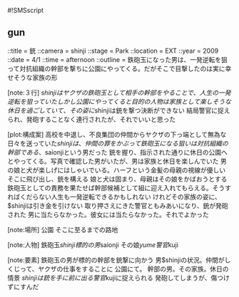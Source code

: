 #!SMSscript

## gun

::title = 銃
::camera = shinji
::stage = Park
::location = EXT
::year = 2009
::date = 4/1
::time = afternoon
::outline = 鉄砲玉になった男は、一発逆転を狙って対抗組織の幹部を撃ちに公園にやってくる。だがそこで目撃したのは実に幸せそうな家族の形

[note:３行]
$shinjiはヤクザの鉄砲玉として相手の幹部をやることで、人生の一発逆転を狙っていた
しかし公園にやってくると目的の人物は家族として楽しそうな休日を過ごしていて、その姿に$shinjiは銃を撃つ決断ができない
結局警官に捉えられ、発砲することなく連行されたが、それでいいと思った

[plot:構成案]
高校を中退し、不良集団の仲間からヤクザの下っ端として無為な日々を送っていた$shinjiは、仲間の罪をかぶって鉄砲玉になる
狙いは対抗組織の幹部である、$saionjiという男だった
銃を握り、指示された通りに休日の公園へとやってくる。写真で確認した男がいたが、男は家族と休日を楽しんでいた
男の娘と犬が楽しげにはしゃいでいる。ハーフという金髪の母親の視線が優しい
そこに飛び出し、銃を構える
娘と犬は固まり、母親はその娘をかばおうとする
鉄砲玉としての責務を果たせば幹部候補として組に迎え入れてもらえる。そうすればくだらない人生も一発逆転できるかもしれない
けれどその家族の姿に、$shinjiは引き金を引けない
取り押さえにきた警官ともみあいになり、銃が発砲された
男に当たらなかった。彼女には当たらなかった。それでよかった

[note:場所]
公園
そこに至るまでの路地

[note:人物]
鉄砲玉$shinji
標的の男$saionji
その娘$yume
警官$kuji

[note:要素]
鉄砲玉の男が標的の幹部を銃撃に向かう
男$shinjiの状況。仲間がしくじって、ヤクザの仕事をすることに
公園にて。
幹部の男。その家族。休日の情景
$shinjiは銃を手に前に出る
警官$kujiに捉えられる
発砲してしまうが、傷つけずにすんだ
